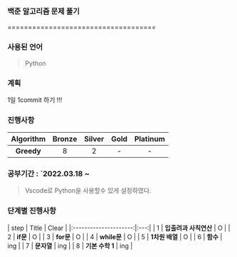 ### 백준 알고리즘 문제 풀기
====================================
### 사용된 언어
> Python

### 계획
<p> 1일 1commit 하기 !!!</p>

### 진행사항
|      Algorithm       | Bronze | Silver | Gold | Platinum
|:---------------------:|:---:|:---:|:-----:|:-------------------:|
| <b>Greedy</b> |  8  |  2  |   -   |          -          |

### 공부기간 : `2022.03.18 ~
> Vscode로 Python을 사용할수 있게 설정하였다.

### 단계별 진행사항

|      step       | Title | Clear |
|:---------------------:|:---:|
| 1 | <b>입출려과 사칙연산</b> |  O  |
| 2 | <b>if문</b> |  O  |
| 3 | <b>for문</b> |  O  |
| 4 | <b>while문</b> |  O  |
| 5 | <b>1차원 배열</b> |  O  |
| 6 | <b>함수</b> |  ing  |
| 7 | <b>문자열</b> |  ing  |
| 8 | <b>기본 수학 1</b> |  ing  |
